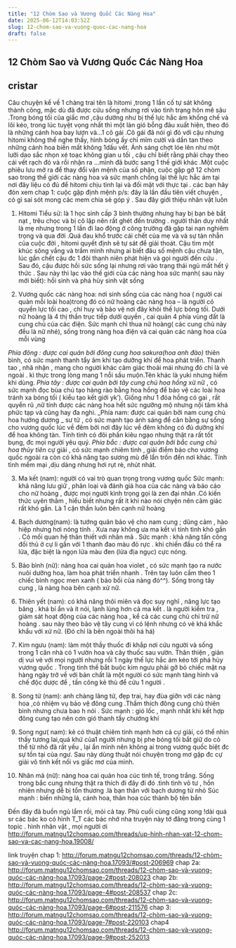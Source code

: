```yaml
---
title: "12 Chòm Sao và Vương Quốc Các Nàng Hoa"
date: 2025-06-12T14:03:52Z
slug: 12-chom-sao-va-vuong-quoc-cac-nang-hoa
draft: false
---
```


## 12 Chòm Sao và Vương Quốc Các Nàng Hoa

## cristar

Câu chuyện kể về 1 chàng trai tên là hitomi ,trong 1 lần cố tự sát không thành công, mặc dù đã được cứu sống nhưng rơi vào tình trạng hôn mê sâu .Trong bóng tối của giấc mơ ,cậu dường như bị thế lực hắc ám khống chế và lôi kéo, trong lúc tuyệt vọng nhất thì một làn gió bỗng đâu xuất hiện, theo đó là những cánh hoa bay lượn và...1 cô gái .Cô gái đã nói gì đó với cậu nhưng hitomi không thể nghe thấy, hình bóng ấy chỉ mỉm cười và dần tan theo những cánh hoa biến mất không 1dấu vết. Ánh sáng chợt lóe lên như một lưỡi dao sắc nhọn xé toạc không gian u tối , cậu chỉ biết rằng phải chạy theo cái vết rạch đó và rồi nhận ra ...mình đã bước sang 1 thế giới khác .Một cuộc phiêu lưu mở ra để thay đổi vận mệnh của số phận, cuộc gặp gỡ 12 chòm sao trong thế giới các nàng hoa và sức mạnh chống lại thế lực hắc ám tại nơi đây liệu có đủ để hitomi chịu tỉnh lại và đối mặt với thực tại . các bạn hãy đón xem chap 1: cuộc gặp định mệnh
p/s: đây là lần đầu tiên viết chuyện , có gì sai sót mong các mem chia sẻ góp ý . Sau đây giới thiệu nhân vật luôn
1. Hitomi 
Tiểu sử: là 1 học sinh cấp 3 bình thường nhưng hay bị bạn bè bắt nạt , trêu chọc và bị cô lập nên rất ghét đến trường . người thân duy nhất là mẹ nhưng trong 1 lần đi lao động ở công trường đã gặp tai nạn nghiêm trọng và qua đời .Quá đau khổ trước cái chết của mẹ và và sự tàn nhẫn của cuộc đời , hitomi quyết định sẽ tự sát để giải thoát. Cậu tìm một khúc sông vắng và trầm mình nhưng ai biết đâu số mệnh cậu chưa tận, lúc gần chết cậu đc 1 đôi thanh niên phát hiện và gọi người đến cứu . Sau đó, cậu được hồi sức sống lại nhưng rơi vào trạng thái ngủ mất hết ý thức . Sau này thì lạc vào thế giới của các nàng hoa 
sức mạnh( sau này mới biết): hồi sinh và phá hủy sinh vật sống
 
2. Vương quốc các nàng hoa: nơi sinh sống của các nàng hoa ( người cai quản mỗi loài hoa)trong đó có nữ hoàng các nàng hoa – là người có quyền lực tối cao , chỉ huy và bảo vệ nơi đây khỏi thế lực bóng tối. Dưới nữ hoàng là 4 thị thần trục tiếp dưới quyền , cai quản 4 phía vùng đất là cung chủ của các điện. Sức mạnh chỉ thua nữ hoàng( các cung chủ này đều là nữ nhé), sống trong nàng hoa điện và cai quản các nàng hoa của mỗi vùng
 
_Phía đông : được cai quản bởi đông cung hoa sakura(hoa anh đào)_ thiên bình, có sức mạnh thanh tẩy âm khí tạo dưỡng khí để hoa phát triển. Thanh tao , nhã nhặn , mang cho người khác cảm giác thoải mái nhưng đó chỉ là vẻ ngoài . kì thực trong lòng mang 1 nỗi sầu muộn.Tên khác là yuki nhưng hiếm khi dùng.
_Phía tây : được cai quản bởi tây cung chủ hoa hồng_ xử nữ , có sức mạnh đọc bùa chú tạo hàng rào bằng hoa hồng để bảo vệ các loài hoa tránh xa bóng tối ( kiểu tạo kết giới yk’). Giống như 1 đóa hồng có gai , rất quyển rũ ,nữ tính được các nàng hoa hết sức ngưỡng mộ nhưng nội tâm khá phức tạp và cũng hay đa nghi.
_Phía nam: được cai quản bởi nam cung chủ hoa hướng dương _ sư tử , có sức mạnh tạo ánh sáng để cân bằng sự sống cho vương quốc lúc về đêm bởi nơi đây lúc về đêm không có đủ dưỡng khí để hoa không tàn. Tính tình có đôi phần kiêu ngạo nhưng thật ra rất tốt bụng, đc mọi người yêu quý.
_Phía bắc : được cai quản bởi bắc cung chủ hoa thủy tiên_ cự giải , có sức mạnh chiêm tinh , giải điềm báo cho vương quốc ngoài ra còn có khả năng tạo sương mù để lẩn trốn đến nơi khác. Tính tình mềm mại ,dịu dàng nhưng hơi rụt rè, nhút nhát.
 
3. Ma kết (nam): người có vai trò quan trọng trong vương quốc
Sức mạnh: khả năng lưu giữ , phân loại và đánh giá hoa của các nàng và báo cáo cho nữ hoàng , được mọi người kình trọng gọi là zen đại nhân .Có kiến thức uyên thâm , hiểu biết nhưng rất ít khi nào nói chyện nên cảm giác rất khó gần. Là 1 cận thần luôn bên cạnh nữ hoàng
 
4. Bạch dương(nam): là tướng quân bảo vệ cho nam cung ; dũng cảm , hào hiệp nhưng hơi nóng tính . Xưa nay không ưa ma kết vì tính tình khó gần . Có mối quan hệ thân thiết với nhân mã .
Sức mạnh : khả năng tấn công đối thủ ở cự li gần với 1 thanh đao màu đỏ rực . khi chiến đấu có thể ra lửa, đặc biệt là ngọn lửa màu đen (lửa địa ngục) cực nóng.
 
5. Bảo bình (nữ): nàng hoa cai quản hoa violet , có sức mạnh tạo ra nước nuôi dưỡng hoa, làm hoa phát triển nhanh . Trên tay luôn cầm theo 1 chiếc bình ngọc men xanh ( bảo bối của nàng đó^^). Sống trong tây cung , là nàng hoa bên cạnh xử nữ.
 
6. Thiên yết (nam): có khả năng thôi miên và đọc suy nghĩ , năng lực tạo băng . khá bí ẩn và ít nói, lạnh lùng hơn cả ma kết . là người kiểm tra , giám sát hoạt động của các nàng hoa , kể cả các cung chủ chỉ trừ nữ hoàng . sau này theo bảo vệ tây cung vì có lệnh nhưng có vẻ khá khắc khẩu với xử nữ. (Đó chỉ là bên ngoài thôi há há)
 
7. Kim ngưu (nam): làm một thầy thuốc đi khắp nơi cứu người và sống trong 1 căn nhà có 1 vườn hoa và cây thuốc sau vườn. Thân thiện , giản dị vui vẻ với mọi người nhưng rồi 1 ngày thế lực hắc ám kéo tới phá hủy vương quốc . Trong tinh thế bắt buộc kim ngưu phải gỡ bỏ chiếc mặt nạ hàng ngày trở về với bản chất là một người có sức mạnh tàng hình và chế độc dược để , tấn công kẻ thù để cứu 1 người .
 
8. Song tử (nam): anh chàng lãng tử, đẹp trai, hay đùa giỡn với các nàng hoa ,có nhiệm vụ bảo vệ đông cung .Thầm thích đông cung chủ thiên bình nhưng chưa bao h nói .
Sức mạnh : gió lốc , mạnh nhất khi kết hợp đông cung tạo nên cơn gió thanh tẩy chướng khí
 
9. Song ngư( nam): kẻ có thuật chiêm tinh mạnh hơn cả cự giải, có thể nhìn thấy tương lai,quá khứ của1 người nhưng bị phe bóng tối bắt giữ do cỏ thể từ nhỏ đã rất yếu , lại ẩn mình nên không ai trong vương quốc biệt đc sự tồn tại của ngư. Sau này dùng thuật nói chuyện trong mơ gặp đc cự giải vô tình kết nối vs giấc mơ của mình.
 
10. Nhân mã (nữ): nàng hoa cai quản hoa cúc tinh tế, trong trắng. Sống trong bắc cung nhưng thật ra thích đi đây đi đó .tình tình vô tư , hồn nhiên nhưng dễ bị tổn thương .là bạn thân với bạch dương từ nhỏ
Súc mạnh : biến những lá, cánh hoa, thân hoa cúc thành bộ tên bắn
 
Đến đây đã buồn ngủ lắm rồi, mỏi cả tay. Phù cuối cùng cũng xong !dài quá sr các bác ko có hình T_T
các bác nhớ nha truyện này tớ đăng trong cùng 1 topic . 
hình nhân vật , mọi người ơi
http://forum.matngu12chomsao.com/threads/up-hinh-nhan-vat-12-chom-sao-va-cac-nang-hoa.19008/
 
link truyện
chap 1: http://forum.matngu12chomsao.com/threads/12-chòm-sao-và-vuong-quóc-các-nàng-hoa.17093/#post-206969
chap 2a: http://forum.matngu12chomsao.com/threads/12-chòm-sao-và-vuong-quóc-các-nàng-hoa.17093/page-2#post-208023
chap 2b: http://forum.matngu12chomsao.com/threads/12-chòm-sao-và-vuong-quóc-các-nàng-hoa.17093/page-4#post-208537
chap 2c: http://forum.matngu12chomsao.com/threads/12-chòm-sao-và-vuong-quóc-các-nàng-hoa.17093/page-6#post-211576
chap 3: http://forum.matngu12chomsao.com/threads/12-chòm-sao-và-vuong-quóc-các-nàng-hoa.17093/page-7#post-220103
chap4 http://forum.matngu12chomsao.com/threads/12-chòm-sao-và-vuong-quóc-các-nàng-hoa.17093/page-9#post-252013